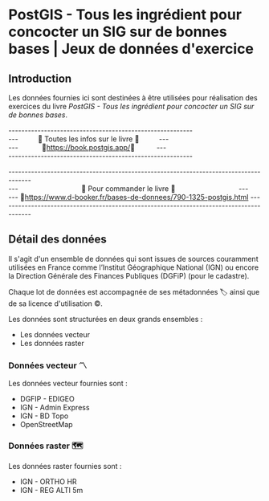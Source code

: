 # PostGIS - Tous les ingrédient pour concocter un SIG sur de bonnes bases | Jeux de données d'exercice

## Introduction
Les données fournies ici sont destinées à être utilisées pour réalisation des exercices du livre _PostGIS - Tous les ingrédient pour concocter un SIG sur de bonnes bases_.

\---------------------------------------------------------  
--- &nbsp;&nbsp;&nbsp;&nbsp;&nbsp;&nbsp;&nbsp;&nbsp;&nbsp;📗 Toutes les infos sur le livre 📗&nbsp;&nbsp;&nbsp;&nbsp;&nbsp;&nbsp;&nbsp;&nbsp;&nbsp; ---  
--- &nbsp;&nbsp;&nbsp;&nbsp;&nbsp;&nbsp;&nbsp;&nbsp;&nbsp;&nbsp;&nbsp;🔗<https://book.postgis.app/>🔗&nbsp;&nbsp;&nbsp;&nbsp;&nbsp;&nbsp;&nbsp;&nbsp;&nbsp;&nbsp; ---  
\---------------------------------------------------------

\-------------------------------------------------------------------------------------  
--- &nbsp;&nbsp;&nbsp;&nbsp;&nbsp;&nbsp;&nbsp;&nbsp;&nbsp;&nbsp;&nbsp;&nbsp;&nbsp;&nbsp;&nbsp;&nbsp;&nbsp;&nbsp;&nbsp;&nbsp;&nbsp;&nbsp;&nbsp;&nbsp;&nbsp;&nbsp;&nbsp;&nbsp;&nbsp;&nbsp;&nbsp;🛒 Pour commander le livre 🛒&nbsp;&nbsp;&nbsp;&nbsp;&nbsp;&nbsp;&nbsp;&nbsp;&nbsp;&nbsp; &nbsp;&nbsp;&nbsp;&nbsp;&nbsp;&nbsp;&nbsp;&nbsp;&nbsp;&nbsp;&nbsp;&nbsp;&nbsp;&nbsp;&nbsp;&nbsp;&nbsp;&nbsp;&nbsp;&nbsp;&nbsp;---  
--- 🔗<https://www.d-booker.fr/bases-de-donnees/790-1325-postgis.html> ---   
\-------------------------------------------------------------------------------------  



## Détail des données
Il s'agit d'un ensemble de données qui sont issues de sources couramment utilisées en France comme l’Institut Géographique National (IGN) ou encore la Direction Générale des Finances Publiques (DGFiP) (pour le cadastre).

Chaque lot de données est accompagnée de ses métadonnées 🏷️ ainsi que de sa licence d'utilisation ©️.

Les données sont structurées en deux grands ensembles :
- Les données vecteur
- Les données raster

### Données vecteur 〽️
Les données vecteur fournies sont :
- DGFIP - EDIGEO
- IGN - Admin Express
- IGN - BD Topo
- OpenStreetMap

### Données raster 🗺️
Les données raster fournies sont :
- IGN - ORTHO HR
- IGN - REG ALTI 5m